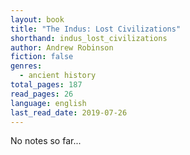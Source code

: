 ```yaml
---
layout: book
title: "The Indus: Lost Civilizations"
shorthand: indus_lost_civilizations
author: Andrew Robinson
fiction: false
genres:
  - ancient history
total_pages: 187
read_pages: 26
language: english
last_read_date: 2019-07-26
---
```

No notes so far...
